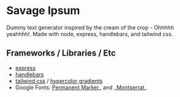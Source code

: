 # Savage Ipsum

Dummy text generator inspired by the cream of the crop - Ohhhhh yeahhhh!. Made with node, express, handlebars, and tailwind css.

## Frameworks / Libraries / Etc

- [express](https://expressjs.com/)
- [handlebars](https://www.npmjs.com/package/express-handlebars)
- [tailwind css](https://tailwindcss.com/docs) / [hypercolor gradients](https://hypercolor.dev/)
- Google Fonts: [Permanent Marker](https://fonts.google.com/specimen/Permanent+Marker?preview.text_type=custom)_ and _[Montserrat](https://fonts.google.com/specimen/Montserrat?preview.text_type=custom)\_
